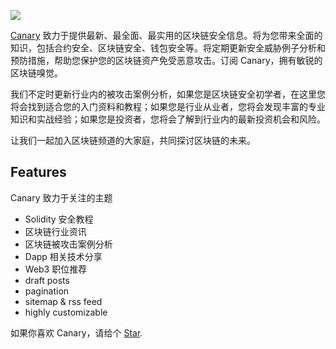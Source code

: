 ![](https://res.cloudinary.com/dewu7okpv/image/upload/v1675845822/blog/canary/logo_ihzvig.png)

[Canary](https://github.com/hubingliang/canary)
致力于提供最新、最全面、最实用的区块链安全信息。将为您带来全面的知识，包括合约安全、区块链安全、钱包安全等。将定期更新安全威胁例子分析和预防措施，帮助您保护您的区块链资产免受恶意攻击。订阅 Canary，拥有敏锐的区块链嗅觉。

我们不定时更新行业内的被攻击案例分析，如果您是区块链安全初学者，在这里您将会找到适合您的入门资料和教程；如果您是行业从业者，您将会发现丰富的专业知识和实战经验；如果您是投资者，您将会了解到行业内的最新投资机会和风险。

让我们一起加入区块链频道的大家庭，共同探讨区块链的未来。
## Features

Canary 致力于关注的主题

- Solidity 安全教程
- 区块链行业资讯
- 区块链被攻击案例分析
- Dapp 相关技术分享
- Web3 职位推荐
- draft posts
- pagination
- sitemap & rss feed
- highly customizable

如果你喜欢 Canary，请给个 [Star](https://github.com/hubingliang/canary).
